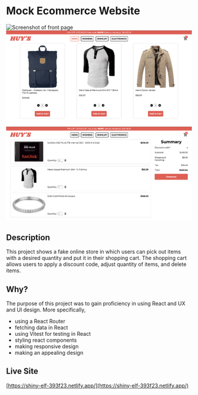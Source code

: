 # Mock Ecommerce Website

![Screenshot of front page](/src/images/Screenshot%202024-06-01%20at%209.12.39 PM.png "Front page")
![Screenshot of shopping tab](/src/images/shop_page.png "Shopping tab")
![Screenshot of cart tab](/src/images/cart_tab.png "Cart tab")

## Description

This project shows a fake online store in which users can pick out items with a desired quantity and put it in their shopping cart. The shopping cart allows users to apply a discount code, adjust quantity of items, and delete items. 

## Why?

The purpose of this project was to gain proficiency in using React and UX and UI design. More specifically,
- using a React Router
- fetching data in React
- using Vitest for testing in React
- styling react components
- making responsive design
- making an appealing design

## Live Site 

[https://shiny-elf-393f23.netlify.app/](https://shiny-elf-393f23.netlify.app/)
